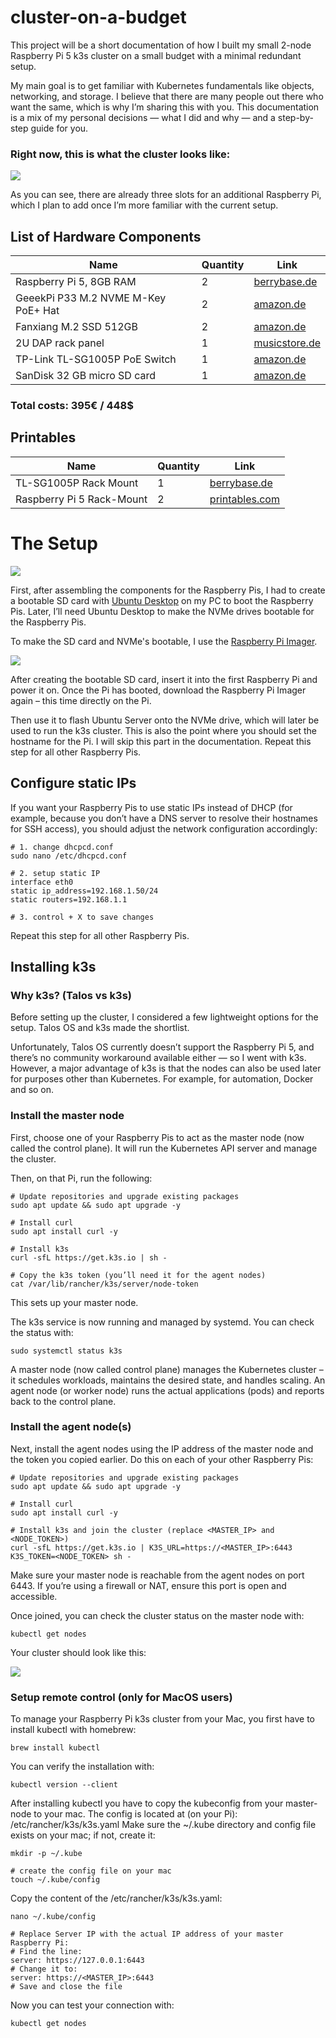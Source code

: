 # cluster-on-a-budget

This project will be a short documentation of how I built my small 2-node Raspberry Pi 5 k3s cluster on a small budget with a minimal redundant setup.

My main goal is to get familiar with Kubernetes fundamentals like objects, networking, and storage. I believe that there are many people out there who want the same, which is why I’m sharing this with you.
This documentation is a mix of my personal decisions — what I did and why — and a step-by-step guide for you.

### Right now, this is what the cluster looks like:

![](pictures/full_application.jpeg)

As you can see, there are already three slots for an additional Raspberry Pi, which I plan to add once I’m more familiar with the current setup.

## List of Hardware Components

| Name                                | Quantity | Link                                                                                                                                                                                                                                                                                                                                                                                                                                                                                                                                                                                      |
|-------------------------------------|----------|-------------------------------------------------------------------------------------------------------------------------------------------------------------------------------------------------------------------------------------------------------------------------------------------------------------------------------------------------------------------------------------------------------------------------------------------------------------------------------------------------------------------------------------------------------------------------------------------|
| Raspberry Pi 5, 8GB RAM             | 2        | [berrybase.de](https://www.berrybase.de/raspberry-pi-5-8gb-ram?utm_source=google&utm_medium=cpc&gad_source=1&gbraid=0AAAAADSQJK6LI8yI-fNnIvGFkF7u8Rj6d&gclid=CjwKCAjwwe2_BhBEEiwAM1I7sVc4W97qqFND67wHfhJSrcIpbKqMFOGu4-BOTeYzwWLdp0nS_3l7lRoCyA0QAvD_BwE)                                                                                                                                                                                                                                                                                                                                 |
| GeeekPi P33 M.2 NVME M-Key PoE+ Hat | 2        | [amazon.de](https://www.amazon.de/dp/B0D8J7B47N?ref=ppx_yo2ov_dt_b_fed_asin_title&th=1)                                                                                                                                                                                                                                                                                                                                                                                                                                                                                                   |
| Fanxiang M.2 SSD 512GB              | 2        | [amazon.de](https://www.amazon.de/dp/B0B55R7PYB?ref=ppx_yo2ov_dt_b_fed_asin_title&th=1)                                                                                                                                                                                                                                                                                                                                                                                                                                                                                                   |
| 2U DAP rack panel                   | 1        | [musicstore.de](https://www.musicstore.de/de_DE/EUR/DAP-2-HE-Rackblende-f-Modulsystem-10-Segmente-MP-1/art-PAH0017160-000)                                                                                                                                                                                                                                                                                                                                                                                                                                                                |
| TP-Link TL-SG1005P PoE Switch       | 1        | [amazon.de](https://www.amazon.de/dp/B0763TGBTS?ref=ppx_yo2ov_dt_b_fed_asin_title&th=1)                                                                                                                                                                                                                                                                                                                                                                                                                                                                                                   |
| SanDisk 32 GB micro SD card         | 1        | [amazon.de](https://www.amazon.de/SanDisk-microSDHC-Speicherkarte-SD-Adapter-App-Leistung/dp/B08GY9NYRM/ref=sr_1_10?__mk_de_DE=ÅMÅŽÕÑ&crid=2Y06TNE22W65A&dib=eyJ2IjoiMSJ9.wURXrQCPkQt61NVEdL51J61A-TqAQX5eZf7FvhzTxR4haI2kQBZbzO7EcXDhI5WIotIxFnO-IsGhkhwDt0kYmHzFIYIbX6OiKXFFYs56u70AdTT-NyCn9RBso5w9b_wR7va4yOQawWRRK3ODT2m8c7rerbYhi9nl4C_Xnafbsza2uLPjCrvvhxjDJLyAOjPE4NxH60mdSwbWqpAq-mrMByaaNqM3sFmQt6UdWNpccw4.QXt6SAgkGFwJGMmwD-FAF4IehhT2bWYV9SvJzFTUVfc&dib_tag=se&keywords=micro+sd+karte+sandisk&qid=1744556517&sprefix=micro+sd+karte+sandisk%2Caps%2C121&sr=8-10)           |

### Total costs: 395€ / 448$

## Printables

| Name                      | Quantity | Link                                                                                                                                                                                                                                                      |
|---------------------------|----------|-----------------------------------------------------------------------------------------------------------------------------------------------------------------------------------------------------------------------------------------------------------|
| TL-SG1005P Rack Mount     | 1        | [berrybase.de](https://www.berrybase.de/raspberry-pi-5-8gb-ram?utm_source=google&utm_medium=cpc&gad_source=1&gbraid=0AAAAADSQJK6LI8yI-fNnIvGFkF7u8Rj6d&gclid=CjwKCAjwwe2_BhBEEiwAM1I7sVc4W97qqFND67wHfhJSrcIpbKqMFOGu4-BOTeYzwWLdp0nS_3l7lRoCyA0QAvD_BwE) |
| Raspberry Pi 5 Rack-Mount | 2        | [printables.com](https://www.printables.com/model/780897-tl-sg1005p-rack-mount?lang=de)                                                                                                                                                                   |

# The Setup

![](pictures/nodes.jpeg)

First, after assembling the components for the Raspberry Pis, I had to create a bootable SD card with [Ubuntu Desktop](https://ubuntu.com/desktop) on my PC to boot the Raspberry Pis.
Later, I’ll need Ubuntu Desktop to make the NVMe drives bootable for the Raspberry Pis.

To make the SD card and NVMe's bootable, I use the [Raspberry Pi Imager](https://www.raspberrypi.com/software/).

![](pictures/ubuntu-desktop-boot.png)

After creating the bootable SD card, insert it into the first Raspberry Pi and power it on.
Once the Pi has booted, download the Raspberry Pi Imager again – this time directly on the Pi.

Then use it to flash Ubuntu Server onto the NVMe drive, which will later be used to run the k3s cluster. 
This is also the point where you should set the hostname for the Pi.
I will skip this part in the documentation.
Repeat this step for all other Raspberry Pis.

## Configure static IPs

If you want your Raspberry Pis to use static IPs instead of DHCP (for example, because you don’t have a DNS server to resolve their hostnames for SSH access), you should adjust the network configuration accordingly:

```
# 1. change dhcpcd.conf
sudo nano /etc/dhcpcd.conf

# 2. setup static IP
interface eth0
static ip_address=192.168.1.50/24
static routers=192.168.1.1

# 3. control + X to save changes
```

Repeat this step for all other Raspberry Pis.

## Installing k3s

### Why k3s? (Talos vs k3s)

Before setting up the cluster, I considered a few lightweight options for the setup. Talos OS and k3s made the shortlist.

Unfortunately, Talos OS currently doesn’t support the Raspberry Pi 5, and there’s no community workaround available either — so I went with k3s.
However, a major advantage of k3s is that the nodes can also be used later for purposes other than Kubernetes. For example, for automation, Docker and so on.

### Install the master node

First, choose one of your Raspberry Pis to act as the master node (now called the control plane). It will run the Kubernetes API server and manage the cluster.

Then, on that Pi, run the following:

```
# Update repositories and upgrade existing packages
sudo apt update && sudo apt upgrade -y

# Install curl
sudo apt install curl -y

# Install k3s
curl -sfL https://get.k3s.io | sh -

# Copy the k3s token (you’ll need it for the agent nodes)
cat /var/lib/rancher/k3s/server/node-token
```

This sets up your master node.

The k3s service is now running and managed by systemd. You can check the status with:

```
sudo systemctl status k3s
```

A master node (now called control plane) manages the Kubernetes cluster – it schedules workloads, maintains the desired state, and handles scaling.
An agent node (or worker node) runs the actual applications (pods) and reports back to the control plane.

### Install the agent node(s)

Next, install the agent nodes using the IP address of the master node and the token you copied earlier. Do this on each of your other Raspberry Pis:

```
# Update repositories and upgrade existing packages
sudo apt update && sudo apt upgrade -y

# Install curl
sudo apt install curl -y

# Install k3s and join the cluster (replace <MASTER_IP> and <NODE_TOKEN>)
curl -sfL https://get.k3s.io | K3S_URL=https://<MASTER_IP>:6443 K3S_TOKEN=<NODE_TOKEN> sh -
```

Make sure your master node is reachable from the agent nodes on port 6443.
If you’re using a firewall or NAT, ensure this port is open and accessible.

Once joined, you can check the cluster status on the master node with:

```
kubectl get nodes
```
Your cluster should look like this:

![](pictures/kgetnodes.png)

### Setup remote control (only for MacOS users)

To manage your Raspberry Pi k3s cluster from your Mac, you first have to install kubectl with homebrew:

```
brew install kubectl
```

You can verify the installation with:

```
kubectl version --client
```

After installing kubectl you have to copy the kubeconfig from your master-node to your mac. The config is located at (on your Pi): /etc/rancher/k3s/k3s.yaml
Make sure the ~/.kube directory and config file exists on your mac; if not, create it:

```
mkdir -p ~/.kube

# create the config file on your mac
touch ~/.kube/config
```

Copy the content of the /etc/rancher/k3s/k3s.yaml:

```
nano ~/.kube/config

# Replace Server IP with the actual IP address of your master Raspberry Pi:
# Find the line:
server: https://127.0.0.1:6443
# Change it to:
server: https://<MASTER_IP>:6443
# Save and close the file
```

Now you can test your connection with:
```
kubectl get nodes
```

